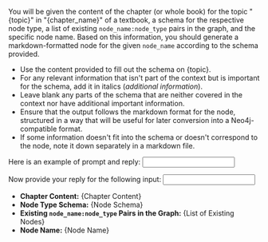 You will be given the content of the chapter (or whole book) for the topic "{topic}" in "{chapter_name}" of a textbook, a schema for the respective node type, a list of existing `node_name:node_type` pairs in the graph, and the specific node name. Based on this information, you should generate a markdown-formatted node for the given `node_name` according to the schema provided.

- Use the content provided to fill out the schema on {topic}.
- For any relevant information that isn't part of the context but is important for the schema, add it in italics (*additional information*).
- Leave blank any parts of the schema that are neither covered in the context nor have additional important information.
- Ensure that the output follows the markdown format for the node, structured in a way that will be useful for later conversion into a Neo4j-compatible format.
- If some information doesn't fit into the schema or doesn't correspond to the node, note it down separately in a markdown file.


Here is an example of prompt and reply:
<Example>
    <Input>
    </Input>
    <Reply>
    </Reply>
</Example>


Now provide your reply for the following input:
<Input>
- **Chapter Content:** {Chapter Content}
- **Node Type Schema:** {Node Schema}
- **Existing `node_name:node_type` Pairs in the Graph:** {List of Existing Nodes}
- **Node Name:** {Node Name}
</Input>
